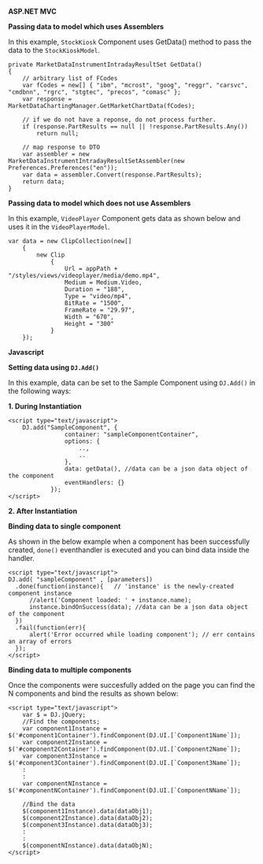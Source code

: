 ﻿**ASP.NET MVC**

**Passing data to model which uses Assemblers**

In this example, `StockKiosk` Component uses GetData() method to pass the data to the `StockKioskModel`.


	private MarketDataInstrumentIntradayResultSet GetData()
	{
		// arbitrary list of FCodes
		var fCodes = new[] { "ibm", "mcrost", "goog", "reggr", "carsvc", "cmdbnn", "rgrc", "stgtec", "precos", "comasc" };
		var response = MarketDataChartingManager.GetMarketChartData(fCodes);

		// if we do not have a reponse, do not process further.
		if (response.PartResults == null || !response.PartResults.Any())
			return null;

		// map response to DTO
		var assembler = new MarketDataInstrumentIntradayResultSetAssembler(new Preferences.Preferences("en"));
		var data = assembler.Convert(response.PartResults);
		return data;
	}

**Passing data to model which does not use Assemblers**

In this example, `VideoPlayer` Component gets data as shown below and uses it in the `VideoPlayerModel`.


	var data = new ClipCollection(new[]
		{
			new Clip
				{
					Url = appPath + "/styles/views/videoplayer/media/demo.mp4",
					Medium = Medium.Video,
					Duration = "188",
					Type = "video/mp4",
					BitRate = "1500",
					FrameRate = "29.97",
					Width = "670",
					Height = "300"
				}
		});

**Javascript**

**Setting data using `DJ.Add()`**

In this example, data can be set to the Sample Component using `DJ.Add()` in the following ways:

**1. During Instantiation**

	<script type="text/javascript">
		DJ.add("SampleComponent", {
					container: "sampleComponentContainer",
					options: {
						..,
						..
					},
					data: getData(), //data can be a json data object of the component
					eventHandlers: {}
				});
	</script>


**2. After Instantiation**

**Binding data to single component** 

As shown in the below example when a component has been successfully created, `done()` eventhandler is executed
and you can bind data inside the handler.     

	<script type="text/javascript">
    DJ.add( "sampleComponent" , [parameters])
      .done(function(instance){   // 'instance' is the newly-created component instance
          //alert('Component loaded: ' + instance.name);
		  instance.bindOnSuccess(data); //data can be a json data object of the component
      })
      .fail(function(err){
          alert('Error occurred while loading component'); // err contains an array of errors
      }); 
	</script>

**Binding data to multiple components**

Once the components were succesfully added on the page you can find the N components and bind the results as shown below:

	<script type="text/javascript">
		var $ = DJ.jQuery;	
		//Find the components;
		var component1Instance = $('#component1Container').findComponent(DJ.UI.[`Component1Name`]);
		var component2Instance = $('#component2Container').findComponent(DJ.UI.[`Component2Name`]);
		var component3Instance = $('#component3Container').findComponent(DJ.UI.[`Component3Name`]);
		:
		:
		var componentNInstance = $('#componentNContainer').findComponent(DJ.UI.[`ComponentNName`]);

		//Bind the data
		$(component1Instance).data(dataObj1);
		$(component2Instance).data(dataObj2);
		$(component3Instance).data(dataObj3);
		:
		:
		$(componentNInstance).data(dataObjN);
	</script>



